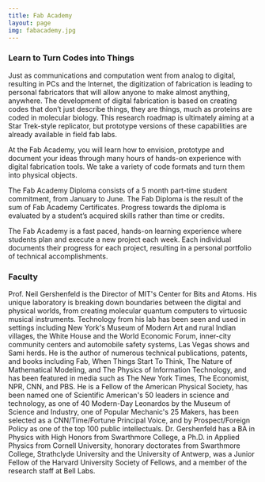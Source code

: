 ```yaml
---
title: Fab Academy
layout: page
img: fabacademy.jpg
---
```


### Learn to Turn Codes into Things   

Just as communications and computation went from analog to digital, resulting in PCs and the Internet, the digitization of fabrication is leading to personal fabricators that will allow anyone to make almost anything, anywhere. The development of digital fabrication is based on creating codes that don’t just describe things, they are things, much as proteins are coded in molecular biology. This research roadmap is ultimately aiming at a Star Trek-style replicator, but prototype versions of these capabilities are already available in field fab labs.

At the Fab Academy, you will learn how to envision, prototype and document your ideas through many hours of hands-on experience with digital fabrication tools. We take a variety of code formats and turn them into physical objects.

The Fab Academy Diploma consists of a 5 month part-time student commitment, from January to June. The Fab Diploma is the result of the sum of Fab Academy Certificates. Progress towards the diploma is evaluated by a student’s acquired skills rather than time or credits.

The Fab Academy is a fast paced, hands-on learning experience where students plan and execute a new project each week. Each individual documents their progress for each project, resulting in a personal portfolio of technical accomplishments.

### Faculty

Prof. Neil Gershenfeld is the Director of MIT's Center for Bits and Atoms. His unique laboratory is breaking down boundaries between the digital and physical worlds, from creating molecular quantum computers to virtuosic musical instruments. Technology from his lab has been seen and used in settings including New York's Museum of Modern Art and rural Indian villages, the White House and the World Economic Forum, inner-city community centers and automobile safety systems, Las Vegas shows and Sami herds. He is the author of numerous technical publications, patents, and books including Fab, When Things Start To Think, The Nature of Mathematical Modeling, and The Physics of Information Technology, and has been featured in media such as The New York Times, The Economist, NPR, CNN, and PBS. He is a Fellow of the American Physical Society, has been named one of Scientific American's 50 leaders in science and technology, as one of 40 Modern-Day Leonardos by the Museum of Science and Industry, one of Popular Mechanic's 25 Makers, has been selected as a CNN/Time/Fortune Principal Voice, and by Prospect/Foreign Policy as one of the top 100 public intellectuals. Dr. Gershenfeld has a BA in Physics with High Honors from Swarthmore College, a Ph.D. in Applied Physics from Cornell University, honorary doctorates from Swarthmore College, Strathclyde University and the University of Antwerp, was a Junior Fellow of the Harvard University Society of Fellows, and a member of the research staff at Bell Labs.
